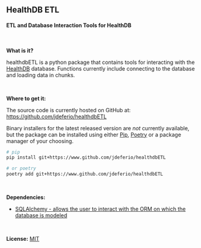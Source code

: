 ## __HealthDB ETL__ ##

#### ETL and Database Interaction Tools for HealthDB
<br />

__What is it?__ 

healthdbETL is a python package that contains tools for interacting with the [HealthDB](https://github.com/jdeferio/healthdbModels/) database. Functions currently include connecting to the database and loading data in chunks.

<br />

__Where to get it:__


The source code is currently hosted on GitHub at:
https://github.com/jdeferio/healthdbETL

Binary installers for the latest released version are _not_ currently available, but the package can be installed using either [Pip](https://pip.pypa.io/en/stable/), [Poetry](https://python-poetry.org) or a package manager of your choosing. 

```sh
# pip
pip install git+https://www.github.com/jdeferio/healthdbETL
```

```sh
# or poetry
poetry add git+https://www.github.com/jdeferio/healthdbETL
```
<br />

__Dependencies:__

- [SQLAlchemy - allows the user to interact with the ORM on which the database is modeled](https://www.sqlalchemy.org)

<br />

__License:__ [MIT](LICENSE.txt)